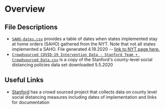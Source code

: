 # Overview 

## File Descriptions

 * [`SAHO-dates.csv`](https://github.com/mackaytc/covid-resources/blob/master/data/SAHO-dates.csv) provides a table of dates when states implemented stay at home orders (SAHO) gathered from the NYT. Note that not all states implemented a SAHO. File generated 4.19.2020 -- [link to NYT page here.](www.nytimes.com/interactive/2020/us/coronavirus-stay-at-home-order.html)
 * [`Crowdsourced COVID-19 Intervention Data - Stanford Team + Crowdsourced Data.csv`](https://github.com/mackaytc/covid-resources/blob/master/data/Crowdsourced%20COVID-19%20Intervention%20Data%20-%20Stanford%20Team%20%2B%20Crowdsourced%20Data.csv) is a copy of the Stanford's county-level social distancing policies data set downloaded 5.5.2020

## Useful Links

 * [Stanford](https://socialdistancing.stanford.edu/) has a crowd sourced project that collects data on county level social distancing measures including dates of implementation and links for documentation
